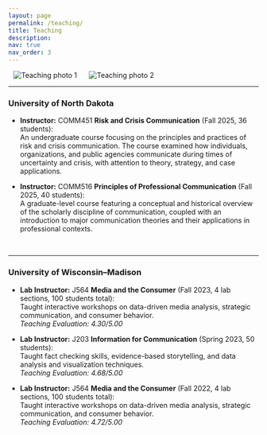 ```yaml
---
layout: page
permalink: /teaching/
title: Teaching
description: 
nav: true
nav_order: 3
---
```


<p >
  <img src="/assets/img/teaching1.jpg" alt="Teaching photo 1" style="max-width:45%; margin:0 10px;">
  <img src="/assets/img/teaching2.jpg" alt="Teaching photo 2" style="max-width:45%; margin:0 10px;">
</p>

---

### University of North Dakota

- **Instructor:** COMM451 **Risk and Crisis Communication** (Fall 2025, 36 students):  
  An undergraduate course focusing on the principles and practices of risk and crisis communication. The course examined how individuals, organizations, and public agencies communicate during times of uncertainty and crisis, with attention to theory, strategy, and case applications.

- **Instructor:** COMM516 **Principles of Professional Communication** (Fall 2025, 40 students):  
  A graduate-level course featuring a conceptual and historical overview of the scholarly discipline of communication, coupled with an introduction to major communication theories and their applications in professional contexts.

<br>  <!-- 两个换行标签，等于加大间距 -->

---

### University of Wisconsin–Madison

- **Lab Instructor:** J564 **Media and the Consumer** (Fall 2023, 4 lab sections, 100 students total):  
  Taught interactive workshops on data-driven media analysis, strategic communication, and consumer behavior.  
  *Teaching Evaluation: 4.30/5.00*

- **Lab Instructor:** J203 **Information for Communication** (Spring 2023, 50 students):  
  Taught fact checking skills, evidence-based storytelling, and data analysis and visualization techniques.  
  *Teaching Evaluation: 4.68/5.00*

- **Lab Instructor:** J564 **Media and the Consumer** (Fall 2022, 4 lab sections, 100 students total):  
  Taught interactive workshops on data-driven media analysis, strategic communication, and consumer behavior.  
  *Teaching Evaluation: 4.72/5.00*